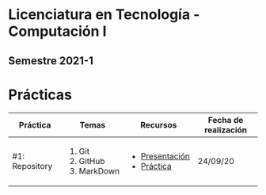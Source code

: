 # Licenciatura en Tecnología - Computación I
## Semestre 2021-1

# Prácticas

|Práctica|Temas|Recursos|Fecha de realización|
|--|--|--|--|
|#1: Repository|<ol><li>Git</li><li>GitHub</li><li>MarkDown</li></ol>|<ul><li>[Presentación](practicas/1_repository/RepositoryPresentacion.pdf)</li><li>[Práctica](practicas/1_repository)</li></ul>|24/09/20|
